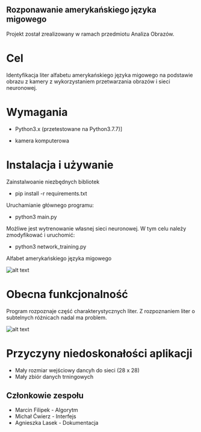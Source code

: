 ## Rozponawanie amerykańskiego języka migowego
Projekt został zrealizowany w ramach przedmiotu Analiza Obrazów.

# Cel

Identyfikacja liter alfabetu amerykańskiego języka migowego na podstawie obrazu z kamery z wykorzystaniem przetwarzania obrazów i sieci neuronowej.

# Wymagania

- Python3.x (przetestowane na Python3.7.7)]

- kamera komputerowa

# Instalacja i używanie

Zainstalwoanie niezbędnych bibliotek
- pip install -r requirements.txt

Uruchamianie głównego programu:
- python3 main.py

Możliwe jest wytrenowanie własnej sieci neuronowej. W tym celu należy zmodyfikować i uruchomić:
- python3 network_training.py

Alfabet amerykańskiego języka migowego

![alt text](./Images/signs.png)

# Obecna funkcjonalność

Program rozpoznaje część charakterystycznych liter. Z rozpoznaniem liter o subtelnych różnicach nadal ma problem.

![alt text](./Images/examples.png)

# Przyczyny niedoskonałości aplikacji

- Mały rozmiar wejściowy dancyh do sieci (28 x 28)
- Mały zbiór danych trningowych

## Członkowie zespołu

- Marcin Filipek - Algorytm
- Michał Ćwierz - Interfejs
- Agnieszka Lasek - Dokumentacja
